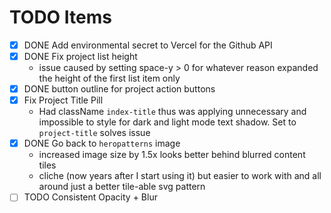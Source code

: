 # TODO Items

-   [x] DONE Add environmental secret to Vercel for the Github API
-   [x] DONE Fix project list height 
    - issue caused by setting space-y > 0 for whatever reason expanded the height of the first list item only
-   [x] DONE button outline for project action buttons 
-   [x] Fix Project Title Pill
    - Had className `index-title` thus was applying unnecessary and impossible to style for dark and light mode text shadow. Set to `project-title` solves issue
-   [x] DONE Go back to `heropatterns` image
    - increased image size by 1.5x looks better behind blurred content tiles 
    - cliche (now years after I start using it) but easier to work with and all around just a better tile-able svg pattern
-   [ ] TODO Consistent Opacity + Blur 
